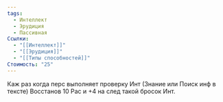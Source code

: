 ```yaml
---
tags:
  - Интеллект
  - Эрудиция
  - Пассивная
Ссылки:
  - "[[Интеллект]]"
  - "[[Эрудиция]]"
  - "[[Типы способностей]]"
Стоимость: "25"
---
```

Каж раз когда перс выполняет проверку Инт (Знание или Поиск инф в тексте) Восстанов 10 Рас и +4 на след такой бросок Инт.